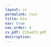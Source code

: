 ```yaml
---
layout: cv
permalink: /cv/
title: bio
nav: true
nav_order: 4
cv_pdf: ZihaoCV.pdf
description: 
---
```

